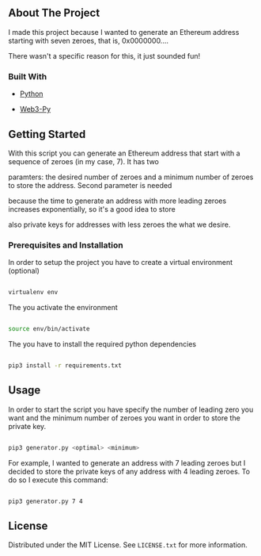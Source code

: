 <!-- ABOUT THE PROJECT -->

## About The Project

I made this project because I wanted to generate an Ethereum address starting with seven zeroes, that is, 0x0000000....

There wasn't a specific reason for this, it just sounded fun!

  

### Built With

  

*  [Python](https://www.python.org/)

*  [Web3-Py](https://web3py.readthedocs.io/en/stable/)

  

<!-- GETTING STARTED -->

## Getting Started

With this script you can generate an Ethereum address that start with a sequence of zeroes (in my case, 7). It has two

paramters: the desired number of zeroes and a minimum number of zeroes to store the address. Second parameter is needed

because the time to generate an address with more leading zeroes increases exponentially, so it's a good idea to store

also private keys for addresses with less zeroes the what we desire.

  

### Prerequisites and Installation

In order to setup the project you have to create a virtual environment (optional)

```sh

virtualenv env

```

The you activate the environment

```sh

source env/bin/activate

```

  

The you have to install the required python dependencies


```sh

pip3 install -r requirements.txt

```

  

<!-- USAGE EXAMPLES -->

## Usage

In order to start the script you have specify the number of leading zero you want and the minimum number of zeroes you want in order to store the private key. 
```sh

pip3 generator.py <optimal> <minimum>

```
For example, I wanted to generate an address with 7 leading zeroes but I decided to store the private keys of any address with 4 leading zeroes. To do so I execute this command:
```sh

pip3 generator.py 7 4

```
  

<!-- LICENSE -->

## License

Distributed under the MIT License. See `LICENSE.txt` for more information.